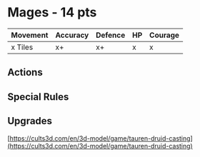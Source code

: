 # Mages  - 14 pts

|Movement | Accuracy | Defence | HP | Courage |
| ------ | ------ | ------ | ------ | ------ |
| x Tiles | x+ | x+ | x | x |

## Actions

## Special Rules

## Upgrades

[https://cults3d.com/en/3d-model/game/tauren-druid-casting](https://cults3d.com/en/3d-model/game/tauren-druid-casting)

